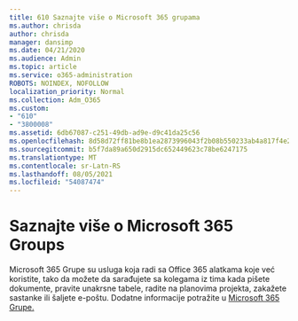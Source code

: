 ```yaml
---
title: 610 Saznajte više o Microsoft 365 grupama
ms.author: chrisda
author: chrisda
manager: dansimp
ms.date: 04/21/2020
ms.audience: Admin
ms.topic: article
ms.service: o365-administration
ROBOTS: NOINDEX, NOFOLLOW
localization_priority: Normal
ms.collection: Adm_O365
ms.custom:
- "610"
- "3800008"
ms.assetid: 6db67087-c251-49db-ad9e-d9c41da25c56
ms.openlocfilehash: 8d58d72ff81be8b1ea2873996043f2b08b550233ab4a817f4e2476944624a17b
ms.sourcegitcommit: b5f7da89a650d2915dc652449623c78be6247175
ms.translationtype: MT
ms.contentlocale: sr-Latn-RS
ms.lasthandoff: 08/05/2021
ms.locfileid: "54087474"
---
```

# <a name="learn-about-microsoft-365-groups"></a>Saznajte više o Microsoft 365 Groups

Microsoft 365 Grupe su usluga koja radi sa Office 365 alatkama koje već koristite, tako da možete da sarađujete sa kolegama iz tima kada pišete dokumente, pravite unakrsne tabele, radite na planovima projekta, zakažete sastanke ili šaljete e-poštu. Dodatne informacije potražite u [Microsoft 365 Grupe.](https://support.office.com/article/b565caa1-5c40-40ef-9915-60fdb2d97fa2)
